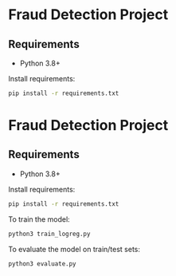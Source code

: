# Fraud Detection Project

## Requirements

- Python 3.8+

Install requirements:

```bash
pip install -r requirements.txt
```

# Fraud Detection Project

## Requirements

- Python 3.8+

Install requirements:

```bash
pip install -r requirements.txt
```

To train the model:

```bash
python3 train_logreg.py
```

To evaluate the model on train/test sets:

```bash
python3 evaluate.py
```
